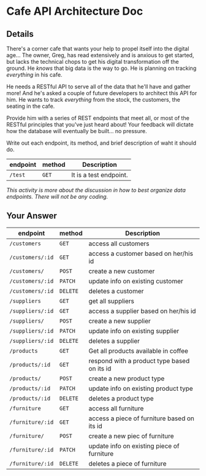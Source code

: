 # Cafe API Architecture Doc

## Details

There's a corner cafe that wants your help to propel itself into the digital age... The owner, Greg, has read extensively and is anxious to get started, but lacks the technical chops to get his digital transformation off the ground. He _knows_ that big data is the way to go. He is planning on tracking _everything_ in his cafe.

He needs a RESTful API to serve all of the data that he'll have and gather more! And he's asked a couple of future developers to architect this API for him. He wants to track _everything_ from the stock, the customers, the seating in the cafe.

Provide him with a series of REST endpoints that meet all, or most of the RESTful principles that you've just heard about! Your feedback will dictate how the database will eventually be built... no pressure.

Write out each endpoint, its method, and brief description of waht it should do.

| endpoint | method | Description            |
| -------- | ------ | ---------------------- |
| `/test`  | `GET`  | It is a test endpoint. |

_This activity is more about the discussion in how to best organize data endpoints. There will not be any coding._

## Your Answer

| endpoint         | method   | Description                                 |
| ---------------- | -------- | ------------------------------------------- |
| `/customers`     | `GET`    | access all customers                        |
| `/customers/:id` | `GET`    | access a customer based on her/his id       |
| `/customers/`    | `POST`   | create a new customer                       |
| `/customers/:id` | `PATCH`  | update info on existing customer            |
| `/customers/:id` | `DELETE` | deletes a customer                          |
| `/suppliers`     | `GET`    | get all suppliers                           |
| `/suppliers/:id` | `GET`    | access a supplier based on her/his id       |
| `/suppliers/`    | `POST`   | create a new supplier                       |
| `/suppliers/:id` | `PATCH`  | update info on existing supplier            |
| `/suppliers/:id` | `DELETE` | deletes a supplier                          |
| `/products`      | `GET`    | Get all products available in coffee        |
| `/products/:id`  | `GET`    | respond with a product type based on its id |
| `/products/`     | `POST`   | create a new product type                   |
| `/products/:id`  | `PATCH`  | update info on existing product type        |
| `/products/:id`  | `DELETE` | deletes a product type                      |
| `/furniture`     | `GET`    | access all furniture                        |
| `/furniture/:id` | `GET`    | access a piece of furniture based on its id |
| `/furniture/`    | `POST`   | create a new piec of furniture              |
| `/furniture/:id` | `PATCH`  | update info on existing piece of furniture  |
| `/furniture/:id` | `DELETE` | deletes a piece of furniture                |
